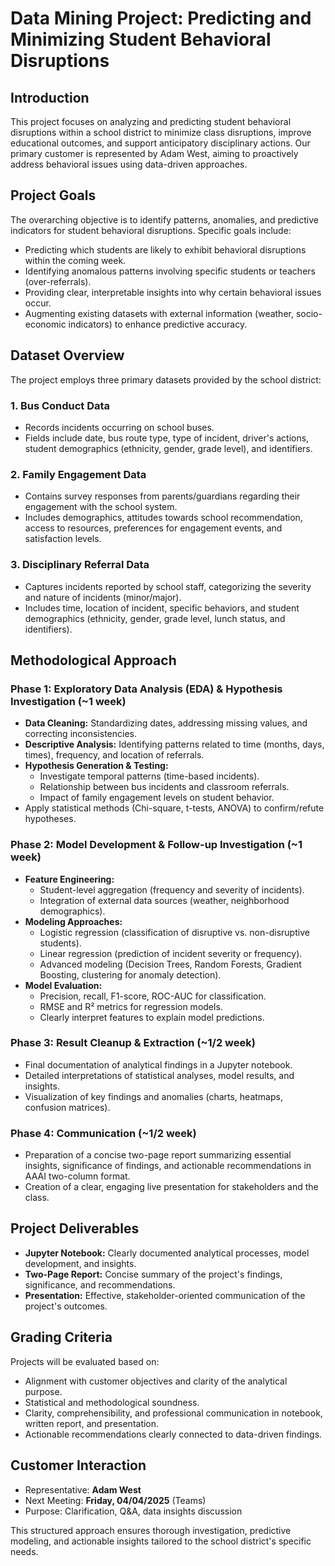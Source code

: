# Data Mining Project: Predicting and Minimizing Student Behavioral Disruptions

## Introduction

This project focuses on analyzing and predicting student behavioral disruptions within a school district to minimize class disruptions, improve educational outcomes, and support anticipatory disciplinary actions. Our primary customer is represented by Adam West, aiming to proactively address behavioral issues using data-driven approaches.

## Project Goals

The overarching objective is to identify patterns, anomalies, and predictive indicators for student behavioral disruptions. Specific goals include:

- Predicting which students are likely to exhibit behavioral disruptions within the coming week.
- Identifying anomalous patterns involving specific students or teachers (over-referrals).
- Providing clear, interpretable insights into why certain behavioral issues occur.
- Augmenting existing datasets with external information (weather, socio-economic indicators) to enhance predictive accuracy.

## Dataset Overview

The project employs three primary datasets provided by the school district:

### 1. Bus Conduct Data
- Records incidents occurring on school buses.
- Fields include date, bus route type, type of incident, driver's actions, student demographics (ethnicity, gender, grade level), and identifiers.

### 2. Family Engagement Data
- Contains survey responses from parents/guardians regarding their engagement with the school system.
- Includes demographics, attitudes towards school recommendation, access to resources, preferences for engagement events, and satisfaction levels.

### 3. Disciplinary Referral Data
- Captures incidents reported by school staff, categorizing the severity and nature of incidents (minor/major).
- Includes time, location of incident, specific behaviors, and student demographics (ethnicity, gender, grade level, lunch status, and identifiers).

## Methodological Approach

### Phase 1: Exploratory Data Analysis (EDA) & Hypothesis Investigation (~1 week)
- **Data Cleaning:** Standardizing dates, addressing missing values, and correcting inconsistencies.
- **Descriptive Analysis:** Identifying patterns related to time (months, days, times), frequency, and location of referrals.
- **Hypothesis Generation & Testing:**
  - Investigate temporal patterns (time-based incidents).
  - Relationship between bus incidents and classroom referrals.
  - Impact of family engagement levels on student behavior.
- Apply statistical methods (Chi-square, t-tests, ANOVA) to confirm/refute hypotheses.

### Phase 2: Model Development & Follow-up Investigation (~1 week)
- **Feature Engineering:**
  - Student-level aggregation (frequency and severity of incidents).
  - Integration of external data sources (weather, neighborhood demographics).
- **Modeling Approaches:**
  - Logistic regression (classification of disruptive vs. non-disruptive students).
  - Linear regression (prediction of incident severity or frequency).
  - Advanced modeling (Decision Trees, Random Forests, Gradient Boosting, clustering for anomaly detection).
- **Model Evaluation:**
  - Precision, recall, F1-score, ROC-AUC for classification.
  - RMSE and R² metrics for regression models.
  - Clearly interpret features to explain model predictions.

### Phase 3: Result Cleanup & Extraction (~1/2 week)
- Final documentation of analytical findings in a Jupyter notebook.
- Detailed interpretations of statistical analyses, model results, and insights.
- Visualization of key findings and anomalies (charts, heatmaps, confusion matrices).

### Phase 4: Communication (~1/2 week)
- Preparation of a concise two-page report summarizing essential insights, significance of findings, and actionable recommendations in AAAI two-column format.
- Creation of a clear, engaging live presentation for stakeholders and the class.

## Project Deliverables

- **Jupyter Notebook:** Clearly documented analytical processes, model development, and insights.
- **Two-Page Report:** Concise summary of the project's findings, significance, and recommendations.
- **Presentation:** Effective, stakeholder-oriented communication of the project's outcomes.

## Grading Criteria

Projects will be evaluated based on:
- Alignment with customer objectives and clarity of the analytical purpose.
- Statistical and methodological soundness.
- Clarity, comprehensibility, and professional communication in notebook, written report, and presentation.
- Actionable recommendations clearly connected to data-driven findings.

## Customer Interaction
- Representative: **Adam West**
- Next Meeting: **Friday, 04/04/2025** (Teams)
- Purpose: Clarification, Q&A, data insights discussion

This structured approach ensures thorough investigation, predictive modeling, and actionable insights tailored to the school district's specific needs.

